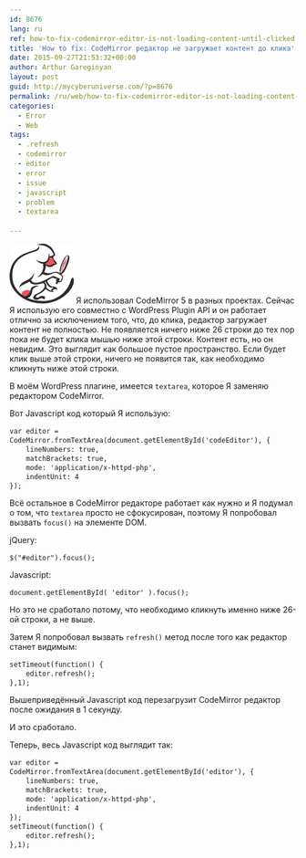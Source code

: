 ```yaml
---
id: 8676
lang: ru
ref: how-to-fix-codemirror-editor-is-not-loading-content-until-clicked
title: 'How to fix: CodeMirror редактор не загружает контент до клика'
date: 2015-09-27T21:53:32+00:00
author: Arthur Gareginyan
layout: post
guid: http://mycyberuniverse.com/?p=8676
permalink: /ru/web/how-to-fix-codemirror-editor-is-not-loading-content-until-clicked.html
categories:
  - Error
  - Web
tags:
  - .refresh
  - codemirror
  - editor
  - error
  - issue
  - javascript
  - problem
  - textarea

---
```


![thumb](/images/CodeMirror.png)
Я использовал CodeMirror 5 в разных проектах. Сейчас Я использую его совместно с WordPress Plugin API и он работает отлично за исключением того, что, до клика, редактор загружает контент не полностью. Не появляется ничего ниже 26 строки до тех пор пока не будет клика мышью ниже этой строки. Контент есть, но он невидим. Это выглядит как большое пустое пространство. Если будет клик выше этой строки, ничего не появится так, как необходимо кликнуть ниже этой строки.


В моём WordPress плагине, имеется `textarea`, которое Я заменяю редактором CodeMirror.

Вот Javascript код который Я использую:

```
var editor = CodeMirror.fromTextArea(document.getElementById('codeEditor'), {
	lineNumbers: true,
	matchBrackets: true,
	mode: 'application/x-httpd-php',
	indentUnit: 4
});
```


Всё остальное в CodeMirror редакторе работает как нужно и Я подумал о том, что `textarea` просто не сфокусирован, поэтому Я попробовал вызвать `focus()` на элементе DOM.

jQuery:

```
$("#editor").focus();
```

Javascript:

```
document.getElementById( 'editor' ).focus();
```

Но это не сработало потому, что необходимо кликнуть именно ниже 26-ой строки, а не выше.

Затем Я попробовал вызвать `refresh()` метод после того как редактор станет видимым:

```
setTimeout(function() {
	editor.refresh();
},1);
```

Вышеприведённый Javascript код перезагрузит CodeMirror редактор после ожидания в 1 секунду.

И это сработало.

Теперь, весь Javascript код выглядит так:

```
var editor = CodeMirror.fromTextArea(document.getElementById('editor'), {
	lineNumbers: true,
	matchBrackets: true,
	mode: 'application/x-httpd-php',
	indentUnit: 4
});
setTimeout(function() {
	editor.refresh();
},1);
```
